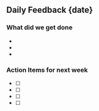 ## Daily Feedback {date}

### What did we get done
-  
- 
- 

###  Action Items for next week 
- [ ]
- [ ]
- [ ]
- [ ]